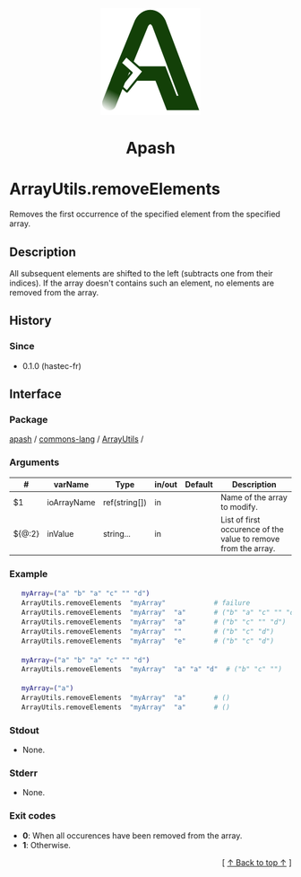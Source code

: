 
<div align='center' id='apash-top'>
  <a href='https://github.com/hastec-fr/apash'>
    <img alt='apash-logo' src='../../../../../../assets/apash-logo.svg'/>
  </a>

  # Apash
</div>


# ArrayUtils.removeElements
Removes the first occurrence of the specified element from the specified array.
## Description
   All subsequent elements are shifted to the left (subtracts one from their indices). 
   If the array doesn't contains such an element, no elements are removed from the array.

## History
### Since
  * 0.1.0 (hastec-fr)

## Interface
### Package
<!-- apash.packageBegin -->
[apash](../../../apash.md) / [commons-lang](../../commons-lang.md) / [ArrayUtils](../ArrayUtils.md) / 
<!-- apash.packageEnd -->

### Arguments
 | #      | varName        | Type          | in/out   | Default    | Description                          |
 |--------|----------------|---------------|----------|------------|--------------------------------------|
 | $1     | ioArrayName    | ref(string[]) | in       |            |  Name of the array to modify.        |
 | ${@:2} | inValue        | string...    | in       |            |  List of first occurence of the value to remove from the array. |

### Example
 ```bash
    myArray=("a" "b" "a" "c" "" "d")
    ArrayUtils.removeElements  "myArray"            # failure
    ArrayUtils.removeElements  "myArray"  "a"       # ("b" "a" "c" "" "d")
    ArrayUtils.removeElements  "myArray"  "a"       # ("b" "c" "" "d")
    ArrayUtils.removeElements  "myArray"  ""        # ("b" "c" "d")
    ArrayUtils.removeElements  "myArray"  "e"       # ("b" "c" "d")

    myArray=("a" "b" "a" "c" "" "d")
    ArrayUtils.removeElements  "myArray"  "a" "a" "d"  # ("b" "c" "")

    myArray=("a")
    ArrayUtils.removeElements  "myArray"  "a"       # ()
    ArrayUtils.removeElements  "myArray"  "a"       # ()
 ```

### Stdout
  * None.
### Stderr
  * None.

### Exit codes
  * **0**: When all occurences have been removed from the array.
  * **1**: Otherwise.

  <div align='right'>[ <a href='#apash-top'>↑ Back to top ↑</a> ]</div>

